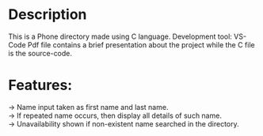 # Description
This is a Phone directory made using C language.
Development tool: VS-Code
Pdf file contains a brief presentation about the project while the C file is the source-code.
 
# Features:
-> Name input taken as first name and last name.<br>
-> If repeated name occurs, then display all details of such name.<br>
-> Unavailability shown if non-existent name searched in the directory.
